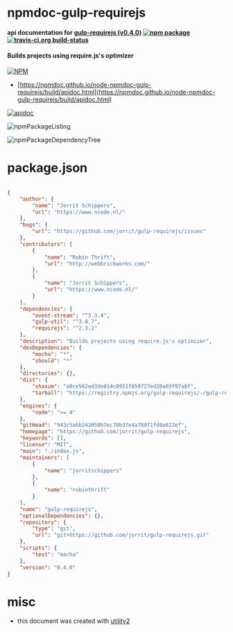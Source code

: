# npmdoc-gulp-requirejs

#### api documentation for  [gulp-requirejs (v0.4.0)](https://github.com/jorrit/gulp-requirejs)  [![npm package](https://img.shields.io/npm/v/npmdoc-gulp-requirejs.svg?style=flat-square)](https://www.npmjs.org/package/npmdoc-gulp-requirejs) [![travis-ci.org build-status](https://api.travis-ci.org/npmdoc/node-npmdoc-gulp-requirejs.svg)](https://travis-ci.org/npmdoc/node-npmdoc-gulp-requirejs)

#### Builds projects using require.js's optimizer

[![NPM](https://nodei.co/npm/gulp-requirejs.png?downloads=true&downloadRank=true&stars=true)](https://www.npmjs.com/package/gulp-requirejs)

- [https://npmdoc.github.io/node-npmdoc-gulp-requirejs/build/apidoc.html](https://npmdoc.github.io/node-npmdoc-gulp-requirejs/build/apidoc.html)

[![apidoc](https://npmdoc.github.io/node-npmdoc-gulp-requirejs/build/screenCapture.buildCi.browser.%252Ftmp%252Fbuild%252Fapidoc.html.png)](https://npmdoc.github.io/node-npmdoc-gulp-requirejs/build/apidoc.html)

![npmPackageListing](https://npmdoc.github.io/node-npmdoc-gulp-requirejs/build/screenCapture.npmPackageListing.svg)

![npmPackageDependencyTree](https://npmdoc.github.io/node-npmdoc-gulp-requirejs/build/screenCapture.npmPackageDependencyTree.svg)



# package.json

```json

{
    "author": {
        "name": "Jorrit Schippers",
        "url": "https://www.ncode.nl/"
    },
    "bugs": {
        "url": "https://github.com/jorrit/gulp-requirejs/issues"
    },
    "contributors": [
        {
            "name": "Robin Thrift",
            "url": "http://webbrickworks.com/"
        },
        {
            "name": "Jorrit Schippers",
            "url": "https://www.ncode.nl/"
        }
    ],
    "dependencies": {
        "event-stream": "^3.3.4",
        "gulp-util": "^3.0.7",
        "requirejs": "^2.3.2"
    },
    "description": "Builds projects using require.js's optimizer",
    "devDependencies": {
        "mocha": "*",
        "should": "*"
    },
    "directories": {},
    "dist": {
        "shasum": "a0ce562ed3de014c8951f859727ed20a03f97a8f",
        "tarball": "https://registry.npmjs.org/gulp-requirejs/-/gulp-requirejs-0.4.0.tgz"
    },
    "engines": {
        "node": ">= 4"
    },
    "gitHead": "943c5abb242058b7ec70b37e4a789f1fd8e622ef",
    "homepage": "https://github.com/jorrit/gulp-requirejs",
    "keywords": [],
    "license": "MIT",
    "main": "./index.js",
    "maintainers": [
        {
            "name": "jorritschippers"
        },
        {
            "name": "robinthrift"
        }
    ],
    "name": "gulp-requirejs",
    "optionalDependencies": {},
    "repository": {
        "type": "git",
        "url": "git+https://github.com/jorrit/gulp-requirejs.git"
    },
    "scripts": {
        "test": "mocha"
    },
    "version": "0.4.0"
}
```



# misc
- this document was created with [utility2](https://github.com/kaizhu256/node-utility2)
